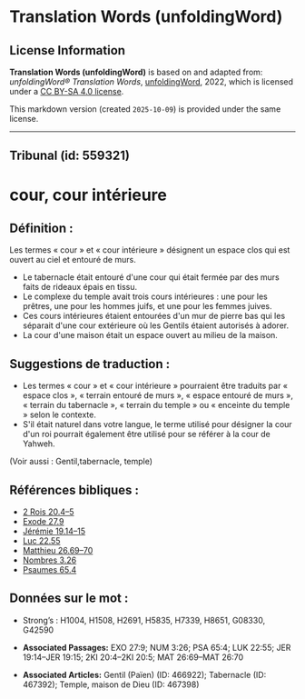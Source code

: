 # Translation Words (unfoldingWord)

## License Information

**Translation Words (unfoldingWord)** is based on and adapted from: _unfoldingWord® Translation Words_, [unfoldingWord](https://unfoldingword.org/utw), 2022, which is licensed under a [CC BY-SA 4.0 license](https://creativecommons.org/licenses/by-sa/4.0/legalcode.en).

This markdown version (created `2025-10-09`) is provided under the same license.



--------------------------------

## Tribunal (id: 559321)

cour, cour intérieure
=====================

Définition :
------------

Les termes « cour » et « cour intérieure » désignent un espace clos qui est ouvert au ciel et entouré de murs.

* Le tabernacle était entouré d'une cour qui était fermée par des murs faits de rideaux épais en tissu.
* Le complexe du temple avait trois cours intérieures : une pour les prêtres, une pour les hommes juifs, et une pour les femmes juives.
* Ces cours intérieures étaient entourées d'un mur de pierre bas qui les séparait d'une cour extérieure où les Gentils étaient autorisés à adorer.
* La cour d'une maison était un espace ouvert au milieu de la maison.

Suggestions de traduction :
---------------------------

* Les termes « cour » et « cour intérieure » pourraient être traduits par « espace clos », « terrain entouré de murs », « espace entouré de murs », « terrain du tabernacle », « terrain du temple » ou « enceinte du temple » selon le contexte.
* S'il était naturel dans votre langue, le terme utilisé pour désigner la cour d'un roi pourrait également être utilisé pour se référer à la cour de Yahweh.

(Voir aussi : Gentil,tabernacle, temple)

Références bibliques :
----------------------

* [2 Rois 20\.4–5](https://ref.ly/2Kgs20:4-2Kgs20:5)
* [Exode 27\.9](https://ref.ly/Exod27:9)
* [Jérémie 19\.14–15](https://ref.ly/Jer19:14-Jer19:15)
* [Luc 22\.55](https://ref.ly/Luke22:55)
* [Matthieu 26\.69–70](https://ref.ly/Matt26:69-Matt26:70)
* [Nombres 3\.26](https://ref.ly/Num3:26)
* [Psaumes 65\.4](https://ref.ly/Ps65:4)

Données sur le mot :
--------------------

* Strong’s : H1004, H1508, H2691, H5835, H7339, H8651, G08330, G42590

* **Associated Passages:** EXO 27:9; NUM 3:26; PSA 65:4; LUK 22:55; JER 19:14–JER 19:15; 2KI 20:4–2KI 20:5; MAT 26:69–MAT 26:70
* **Associated Articles:** Gentil (Païen) (ID: 466922); Tabernacle (ID: 467392); Temple, maison de Dieu (ID: 467398)

